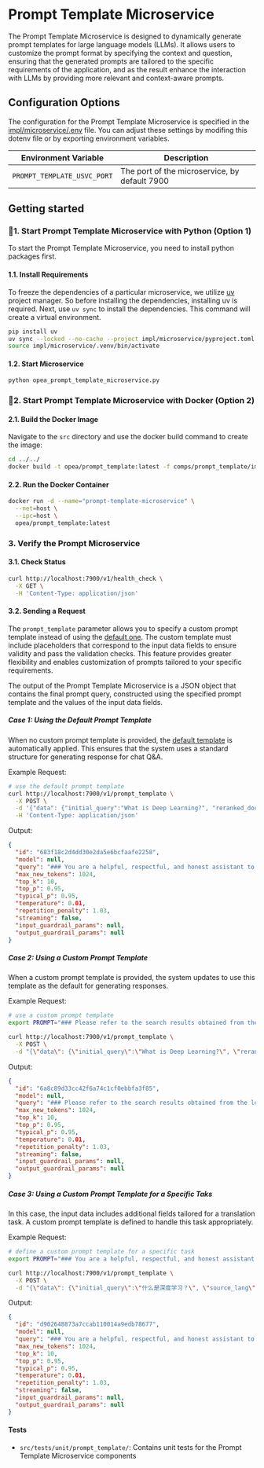 # Prompt Template Microservice

The Prompt Template Microservice is designed to dynamically generate prompt templates for large language models (LLMs). It allows users to customize the prompt format by specifying the context and question, ensuring that the generated prompts are tailored to the specific requirements of the application, and as the result enhance the interaction with LLMs by providing more relevant and context-aware prompts.


## Configuration Options
The configuration for the Prompt Template Microservice is specified in the [impl/microservice/.env](impl/microservice/.env) file. You can adjust these settings by modifing this dotenv file or by exporting environment variables.

| Environment Variable        | Description                                                                |
|-----------------------------|----------------------------------------------------------------------------|
| `PROMPT_TEMPLATE_USVC_PORT`       | The port of the microservice, by default 7900                              |


## Getting started


### 🚀1. Start Prompt Template Microservice with Python (Option 1)

To start the Prompt Template Microservice, you need to install python packages first.

#### 1.1. Install Requirements
To freeze the dependencies of a particular microservice, we utilize [uv](https://github.com/astral-sh/uv) project manager. So before installing the dependencies, installing uv is required.
Next, use `uv sync` to install the dependencies. This command will create a virtual environment.

```bash
pip install uv
uv sync --locked --no-cache --project impl/microservice/pyproject.toml
source impl/microservice/.venv/bin/activate
```

#### 1.2. Start Microservice

```bash
python opea_prompt_template_microservice.py
```

### 🚀2. Start Prompt Template Microservice with Docker (Option 2)

#### 2.1. Build the Docker Image
Navigate to the `src` directory and use the docker build command to create the image:
```bash
cd ../../
docker build -t opea/prompt_template:latest -f comps/prompt_template/impl/microservice/Dockerfile .
```

#### 2.2. Run the Docker Container
```bash
docker run -d --name="prompt-template-microservice" \
  --net=host \
  --ipc=host \
  opea/prompt_template:latest
```

### 3. Verify the Prompt Microservice

#### 3.1. Check Status

```bash
curl http://localhost:7900/v1/health_check \
  -X GET \
  -H 'Content-Type: application/json'
```

####  3.2. Sending a Request

The `prompt_template` parameter allows you to specify a custom prompt template instead of using the [default one](utils/templates.py). The custom template must include placeholders that correspond to the input data fields to ensure validity and pass the validation checks. This feature provides greater flexibility and enables customization of prompts tailored to your specific requirements.

The output of the Prompt Template Microservice is a JSON object that contains the final prompt query, constructed using the specified prompt template and the values of the input data fields.


##### Case 1: Using the Default Prompt Template

When no custom prompt template is provided, the [default template](utils/templates.py) is automatically applied. This ensures that the system uses a standard structure for generating response for chat Q&A.

Example Request:

```bash
# use the default prompt template
curl http://localhost:7900/v1/prompt_template \
  -X POST \
  -d '{"data": {"initial_query":"What is Deep Learning?", "reranked_docs": [{"text":"Deep Learning is..."}]}, "prompt_template":""}' \
  -H 'Content-Type: application/json'
```

Output:

```json
{
  "id": "683f18c2d4dd30e2da5e6bcfaafe2258",
  "model": null,
  "query": "### You are a helpful, respectful, and honest assistant to help the user with questions. Please refer to the search results obtained from the local knowledge base. But be careful to not incorporate information that you think is not relevant to the question. If you don't know the answer to a question, please don't share false information. ### Search results: Deep Learning is... \n\n### Question: What is Deep Learning? \n\n### Answer:",
  "max_new_tokens": 1024,
  "top_k": 10,
  "top_p": 0.95,
  "typical_p": 0.95,
  "temperature": 0.01,
  "repetition_penalty": 1.03,
  "streaming": false,
  "input_guardrail_params": null,
  "output_guardrail_params": null
}
```

##### Case 2: Using a Custom Prompt Template
When a custom prompt template is provided, the system updates to use this template as the default for generating responses.

Example Request:
```bash
# use a custom prompt template
export PROMPT="### Please refer to the search results obtained from the local knowledge base. But be careful to not incorporate information that you think is not relevant to the question. If you don't know the answer to a question, please don't share false information. ### Search results: {reranked_docs} \n### Question: {initial_query} \n### Answer:"

curl http://localhost:7900/v1/prompt_template \
  -X POST \
  -d "{\"data\": {\"initial_query\":\"What is Deep Learning?\", \"reranked_docs\": [{\"text\":\"Deep Learning is...\"}]}, \"prompt_template\":\"${PROMPT}\"}" -H 'Content-Type: application/json'
```
Output:

```json
{
  "id": "6a8c89d33cc42f6a74c1cf0ebbfa3f85",
  "model": null,
  "query": "### Please refer to the search results obtained from the local knowledge base. But be careful to not incorporate information that you think is not relevant to the question. If you don't know the answer to a question, please don't share false information. ### Search results: Deep Learning is... \n### Question: What is Deep Learning? \n### Answer:",
  "max_new_tokens": 1024,
  "top_k": 10,
  "top_p": 0.95,
  "typical_p": 0.95,
  "temperature": 0.01,
  "repetition_penalty": 1.03,
  "streaming": false,
  "input_guardrail_params": null,
  "output_guardrail_params": null
}
```

##### Case 3: Using a Custom Prompt Template for a Specific Taks
In this case, the input data includes additional fields tailored for a translation task. A custom prompt template is defined to handle this task appropriately.

Example Request:

```bash
# define a custom prompt template for a specific task
export PROMPT="### You are a helpful, respectful, and honest assistant to help the user with translations. Translate this from {source_lang} to {target_lang}.\n### Question: {initial_query} \n### Answer:"

curl http://localhost:7900/v1/prompt_template \
  -X POST \
  -d "{\"data\": {\"initial_query\":\"什么是深度学习？\", \"source_lang\": \"chinese\", \"target_lang\": \"english\"},\"prompt_template\":\"${PROMPT}\"}" -H 'Content-Type: application/json'
```

Output:
```json
{
  "id": "d902648873a7ccab110014a9edb78677",
  "model": null,
  "query": "### You are a helpful, respectful, and honest assistant to help the user with translations. Translate this from chinese to english.\n### Question: 什么是深度学习？ \n### Answer:",
  "max_new_tokens": 1024,
  "top_k": 10,
  "top_p": 0.95,
  "typical_p": 0.95,
  "temperature": 0.01,
  "repetition_penalty": 1.03,
  "streaming": false,
  "input_guardrail_params": null,
  "output_guardrail_params": null
}
```


#### Tests
- `src/tests/unit/prompt_template/`: Contains unit tests for the Prompt Template Microservice components
